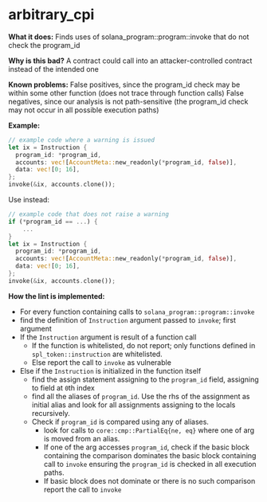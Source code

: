 # arbitrary_cpi

**What it does:**
Finds uses of solana_program::program::invoke that do not check the program_id

**Why is this bad?**
A contract could call into an attacker-controlled contract instead of the intended one

**Known problems:**
False positives, since the program_id check may be within some other function (does not
trace through function calls)
False negatives, since our analysis is not path-sensitive (the program_id check may not
occur in all possible execution paths)

**Example:**

```rust
// example code where a warning is issued
let ix = Instruction {
  program_id: *program_id,
  accounts: vec![AccountMeta::new_readonly(*program_id, false)],
  data: vec![0; 16],
};
invoke(&ix, accounts.clone());

```

Use instead:

```rust
// example code that does not raise a warning
if (*program_id == ...) {
    ...
}
let ix = Instruction {
  program_id: *program_id,
  accounts: vec![AccountMeta::new_readonly(*program_id, false)],
  data: vec![0; 16],
};
invoke(&ix, accounts.clone());
```

**How the lint is implemented:**

- For every function containing calls to `solana_program::program::invoke`
- find the definition of `Instruction` argument passed to `invoke`; first argument
- If the `Instruction` argument is result of a function call
    - If the function is whitelisted, do not report; only functions defined in `spl_token::instruction` are whitelisted.
    - Else report the call to `invoke` as vulnerable
- Else if the `Instruction` is initialized in the function itself
    - find the assign statement assigning to the `program_id` field, assigning to field at `0`th index
    - find all the aliases of `program_id`. Use the rhs of the assignment as initial alias and look for
        all assignments assigning to the locals recursively.
    - Check if `program_id` is compared using any of aliases.
        - look for calls to `core::cmp::PartialEq{ne, eq}` where one of arg is moved from an alias.
        - If one of the arg accesses `program_id`, check if the basic block containing the comparison
        dominates the basic block containing call to `invoke` ensuring the `program_id` is checked in all execution
        paths.
        - If basic block does not dominate or there is no such comparison report the call to `invoke`
